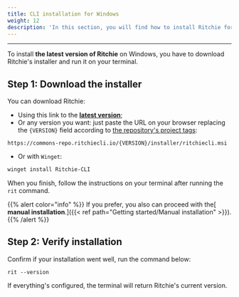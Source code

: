 ```yaml
---
title: CLI installation for Windows
weight: 12
description: 'In this section, you will find how to install Ritchie for Windows.'
---
```


---

To install **the latest version of Ritchie** on Windows, you have to download Ritchie's installer and run it on your terminal.

## Step 1: Download the installer

You can download Ritchie:

- Using this link to the [**latest version**](https://commons-repo.ritchiecli.io/latest/ritchiecli.msi);
- Or any version you want: just paste the URL on your browser replacing the `{VERSION}` field according to [the repository's project tags](https://github.com/ZupIT/ritchie-cli/tags):

```url
https://commons-repo.ritchiecli.io/{VERSION}/installer/ritchiecli.msi
```

- Or with `Winget`:

```bash
winget install Ritchie-CLI
```

When you finish, follow the instructions on your terminal after running the `rit` command.

{{% alert color="info" %}}
If you prefer, you also can proceed with the[ **manual installation**.]({{< ref path="Getting started/Manual installation" >}}).
{{% /alert %}}

## Step 2: Verify installation

Confirm if your installation went well, run the command below:

```text
rit --version
```

If everything's configured, the terminal will return Ritchie's current version.
